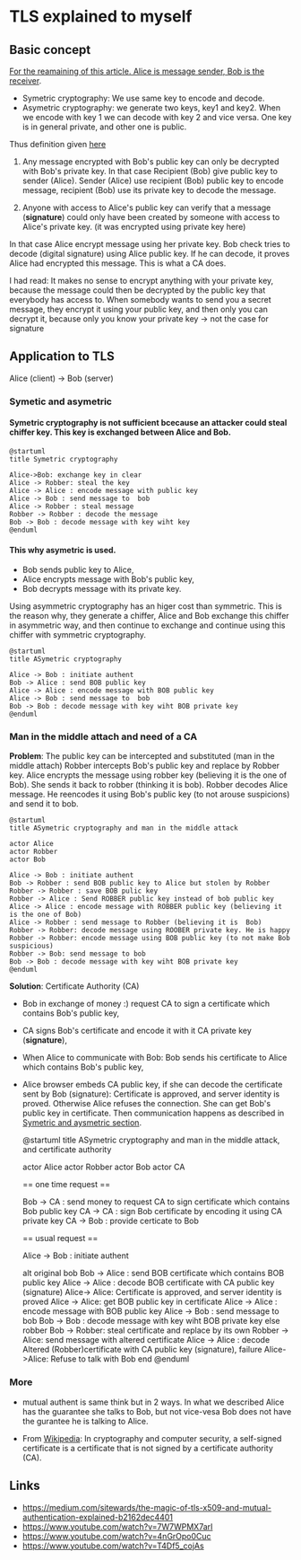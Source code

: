 # TLS explained to myself

## Basic concept

[For the reamaining of this article. Alice is message sender, Bob is the receiver](https://fr.wikipedia.org/wiki/Alice_et_Bob).

- Symetric cryptography: We use same key to encode and decode.
- Asymetric cryptography: we generate two keys, key1 and key2.
When we encode with key 1 we can decode with key 2  and vice versa.
One key is in general private, and other one is public.

Thus definition given [here](https://youtu.be/T4Df5_cojAs?t=128)

1. Any message encrypted with Bob's public key can only be decrypted with Bob's private key.
In that case Recipient (Bob) give public key to sender (Alice). 
Sender (Alice) use recipient (Bob) public key to encode message, recipient (Bob) use its private key to decode the message.

2. Anyone with access to Alice's public key can verify that a message (**signature**)
could only have been created by someone with access to Alice's private key. (it was encrypted using private key here)

In that case Alice encrypt message using her private key. Bob check tries to decode (digital signature) using Alice public key. 
If he can decode, it proves Alice had encrypted this message.
This is what a CA does.

I had read:
It makes no sense to encrypt anything with your private key, 
because the message could then be decrypted by the public key that everybody has access to. 
When somebody wants to send you a secret message, they encrypt it using your public key, and then only you can decrypt it, 
because only you know your private key
-> not the case for signature

## Application to TLS

Alice (client) -> Bob (server)

### Symetic and asymetric

#### Symetric cryptography is not sufficient bcecause an attacker could steal chiffer key. This key is exchanged between Alice and Bob.


    @startuml
    title Symetric cryptography
    
    Alice->Bob: exchange key in clear
    Alice -> Robber: steal the key
    Alice -> Alice : encode message with public key
    Alice -> Bob : send message to  bob
    Alice -> Robber : steal message 
    Robber -> Robber : decode the message
    Bob -> Bob : decode message with key wiht key
    @enduml


#### This why asymetric is used.

- Bob sends public key to Alice,
- Alice encrypts message with Bob's public key,
- Bob decrypts message with its private key.

Using asymmetric cryptography has an higer cost than symmetric.
This is the reason why, they generate a chiffer, Alice and Bob exchange this chiffer in asymmetric way,
and then continue to exchange and continue using this chiffer with symmetric cryptography.


    @startuml
    title ASymetric cryptography
    
    Alice -> Bob : initiate authent
    Bob -> Alice : send BOB public key
    Alice -> Alice : encode message with BOB public key
    Alice -> Bob : send message to  bob
    Bob -> Bob : decode message with key wiht BOB private key
    @enduml

### Man in the middle attach and need of a CA

**Problem**: The public key can be intercepted and substituted (man in the middle attach)
Robber intercepts Bob's  public key and replace by Robber key. Alice encrypts the message using robber key (believing it is the one of Bob).
She sends it back to robber (thinking it is bob).  Robber decodes Alice message. He reencodes it using Bob's public key (to not arouse suspicions) and send it to bob.

    @startuml
    title ASymetric cryptography and man in the middle attack
    
    actor Alice 
    actor Robber 
    actor Bob
    
    Alice -> Bob : initiate authent
    Bob -> Robber : send BOB public key to Alice but stolen by Robber
    Robber -> Robber : save BOB pulic key
    Robber -> Alice : Send ROBBER public key instead of bob public key
    Alice -> Alice : encode message with ROBBER public key (believing it is the one of Bob)
    Alice -> Robber : send message to Robber (believing it is  Bob)
    Robber -> Robber: decode message using ROOBER private key. He is happy
    Robber -> Robber: encode message using BOB public key (to not make Bob suspicious)
    Robber -> Bob: send message to bob
    Bob -> Bob : decode message with key wiht BOB private key
    @enduml


**Solution**: Certificate Authority (CA)

- Bob in exchange of money :) request CA to sign a certificate which contains Bob's public key,
- CA signs Bob's certificate and encode it with it CA private key (**signature**),
- When Alice to communicate with Bob: Bob sends his certificate to Alice which contains Bob's public key,
- Alice browser embeds CA public key, if she can decode the certificate sent by Bob (signature): 
Certificate is approved, and server identity is proved. Otherwise Alice refuses the connection.  She can get Bob's public key in certificate. Then communication happens as described in 
[Symetric and aysmetric section](#symetic-and-asymetric).


    @startuml
    title ASymetric cryptography and man in the middle attack, and certificate authority
        
    actor Alice 
    actor Robber 
    actor Bob
    actor CA
    
    == one time request ==
    
    Bob -> CA : send money to request CA to sign certificate which contains Bob public key
    CA -> CA : sign Bob certificate by encoding it using CA private key
    CA -> Bob : provide certicate to Bob
    
    == usual request ==
    
    Alice -> Bob : initiate authent
    
    alt original bob
        Bob -> Alice : send BOB certificate which contains BOB public key
        Alice -> Alice : decode BOB certificate with CA public key (signature)
        Alice-> Alice: Certificate is approved, and server identity is proved
        Alice -> Alice: get BOB public key in certificate
        Alice -> Alice : encode message with BOB public key
        Alice -> Bob : send message to  bob
        Bob -> Bob : decode message with key wiht BOB private key
    else robber
        Bob -> Robber: steal certificate and replace by its own 
        Robber -> Alice: send message with altered certificate 
        Alice -> Alice : decode Altered (Robber)certificate with CA public key (signature), failure
        Alice->Alice: Refuse to talk with Bob
    end
    @enduml

### More

- mutual authent is same think but in 2 ways.
In what we described Alice has the guarantee she talks to Bob, but not vice-vesa
Bob does not have the gurantee he is talking to Alice.

- From [Wikipedia](https://en.wikipedia.org/wiki/Self-signed_certificate): In cryptography and computer security, a self-signed certificate is a certificate that is not signed by a certificate authority (CA).

## Links

- https://medium.com/sitewards/the-magic-of-tls-x509-and-mutual-authentication-explained-b2162dec4401
- https://www.youtube.com/watch?v=7W7WPMX7arI
- https://www.youtube.com/watch?v=4nGrOpo0Cuc
- https://www.youtube.com/watch?v=T4Df5_cojAs

